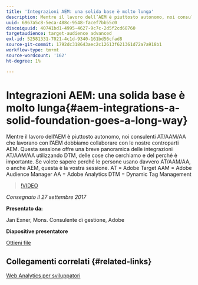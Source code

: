 ```yaml
---
title: 'Integrazioni AEM: una solida base è molto lunga'
description: Mentre il lavoro dell’AEM è piuttosto autonomo, noi consulenti AT/AAM/AA che lavorano con l’AEM dobbiamo collaborare con le nostre controparti AEM. Questa sessione offre una breve panoramica delle integrazioni AT/AAM/AA utilizzando DTM, delle cose che cerchiamo e del perché è importante.
uuid: 6967a5c8-5eca-488c-9548-facef7bb55c0
discoiquuid: 40741bd1-4995-4627-9c7c-2d5f2cd68760
targetaudience: target-audience advanced
exl-id: 52581331-7021-4c1d-9340-161bd56cfad8
source-git-commit: 1792dc318643aec2c12613f621361d72a7a918b1
workflow-type: tm+mt
source-wordcount: '162'
ht-degree: 1%

---
```


# Integrazioni AEM: una solida base è molto lunga{#aem-integrations-a-solid-foundation-goes-a-long-way}

Mentre il lavoro dell’AEM è piuttosto autonomo, noi consulenti AT/AAM/AA che lavorano con l’AEM dobbiamo collaborare con le nostre controparti AEM. Questa sessione offre una breve panoramica delle integrazioni AT/AAM/AA utilizzando DTM, delle cose che cerchiamo e del perché è importante. Se volete sapere perché le persone usano davvero AT/AAM/AA, o anche AEM, questa è la vostra sessione.   AT = Adobe Target AAM = Adobe Audience Manager AA = Adobe Analytics DTM = Dynamic Tag Management

>[!VIDEO](https://video.tv.adobe.com/v/19833/?quality=9)

*Consegnato il 27 settembre 2017*

**Presentato da:**

Jan Exner, Mons. Consulente di gestione, Adobe

**Diapositive presentatore**

[Ottieni file](assets/170927-aem-gems-integrations.pdf)

## Collegamenti correlati {#related-links}

[Web Analytics per sviluppatori](https://webanalyticsfordevelopers.com/)

<!--
[Get back to the Overview](https://helpx.adobe.com/experience-manager/kt/eseminars/gems/aem-index.html)
-->
